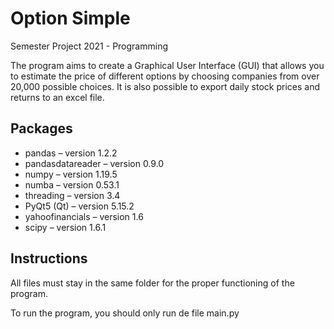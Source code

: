 # Option Simple
Semester Project 2021 - Programming

The program aims to create a Graphical User Interface (GUI) that allows you to estimate the price of different options by choosing companies from over 20,000 possible choices. It is also possible to export daily stock prices and returns to an excel file.


## Packages

* pandas – version 1.2.2
* pandasdatareader – version 0.9.0
* numpy – version 1.19.5
* numba – version 0.53.1
* threading – version 3.4
* PyQt5 (Qt) – version 5.15.2
* yahoofinancials – version 1.6
* scipy – version 1.6.1

## Instructions

All files must stay in the same folder for the proper functioning of the program.

To run the program, you should only run de file main.py
